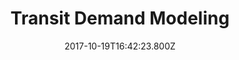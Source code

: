 ---
title: "Federal Highways Web-based Data"
heading: "Transit Demand Modeling"
title: "Transit Demand Modeling"
date: 2017-10-19T16:42:23.800Z
text: In June 2014, AVAIL was awarded a Project Phase II for its Bus Stop Level Transit Demand Modelling Project in order to pursue additional objectives in developing state-of-the-art microsimulation software for Transit Demand Modelling.
image: "/img/njtdm.jpg"
color: "green"
categories: ["featuredproject"]
---